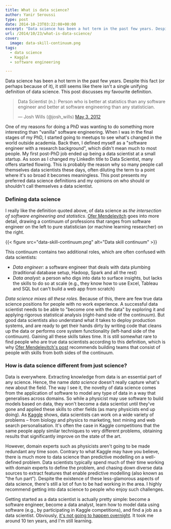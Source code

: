 ```yaml
---
title: What is data science?
author: Yanir Seroussi
type: post
date: 2014-10-23T03:22:08+00:00
excerpt: "Data science has been a hot term in the past few years. Despite this fact (or perhaps because of it), it still seems like there isn't a single unifying definition of data science. This post discusses my favourite definition."
url: /2014/10/23/what-is-data-science/
cover:
  image: data-skill-continuum.png
tags:
  - data science
  - Kaggle
  - software engineering

---
```

<p class="intro-note">Data science has been a hot term in the past few years. Despite this fact (or perhaps because of it), it still seems like there isn't a single unifying definition of data science. This post discusses my favourite definition.</p>

> Data Scientist (n.): Person who is better at statistics than any software engineer and better at software engineering than any statistician.
> 
> — Josh Wills (@josh_wills) <a href="https://twitter.com/josh_wills/status/198093512149958656" target="_blank" rel="noopener">May 3, 2012</a>

One of my reasons for doing a PhD was wanting to do something more interesting than "vanilla" software engineering. When I was in the final stages of my PhD, I started going to meetups to see what's changed in the world outside academia. Back then, I defined myself as a "software engineer with a research background", which didn't mean much to most people. My first post-PhD job ended up being a data scientist at a small startup. As soon as I changed my LinkedIn title to Data Scientist, many offers started flowing. This is probably the reason why so many people call themselves data scientists these days, often diluting the term to a point where it's so broad it becomes meaningless. This post presents my preferred data science definitions and my opinions on who should or shouldn't call themselves a data scientist.

### Defining data science

I really like the definition quoted above, of data science as _the intersection of software engineering and statistics_. <a href="http://hortonworks.com/blog/hortonworks-hadoop-data-science/" target="_blank" rel="noopener">Ofer Mendelevitch</a> goes into more detail, drawing a continuum of professions that ranges from software engineer on the left to pure statistician (or machine learning researcher) on the right.

{{< figure src="data-skill-continuum.png" alt="Data skill continuum" >}}

This continuum contains two additional roles, which are often confused with data scientists:

  * _Data engineer:_ a software engineer that deals with data plumbing (traditional database setup, Hadoop, Spark and all the rest)
  * _Data analyst:_ a person who digs into data to surface insights, but lacks the skills to do so at scale (e.g., they know how to use Excel, Tableau and SQL but can't build a web app from scratch)

_Data science mixes all these roles_. Because of this, there are few true data science positions for people with no work experience. A successful data scientist needs to be able to "become one with the data" by exploring it and applying rigorous statistical analysis (right-hand side of the continuum). But good data scientists also understand what it takes to deploy production systems, and are ready to get their hands dirty by writing code that cleans up the data or performs core system functionality (left-hand side of the continuum). Gaining all these skills takes time. It is still somewhat rare to find people who are true data scientists according to this definition, which is why <a href="http://hortonworks.com/blog/hortonworks-hadoop-data-science/" target="_blank" rel="noopener">Ofer Mendelevitch's post</a> recommends building teams that consist of people with skills from both sides of the continuum.

### How is data science different from just science?

Data is everywhere. Extracting knowledge from data is an essential part of any science. Hence, the name _data science_ doesn't really capture what's new about the field. The way I see it, the novelty of data science comes from the application of software to model any type of data in a way that generalises across domains. So while a physicist may use software to build models based on data, they won't become a data scientist until they've gone and applied these skills to other fields (as many physicists end up doing). As <a href="http://www.kaggle.com" target="_blank" rel="noopener">Kaggle</a> shows, data scientists can work on a wide variety of problems – from biology and physics to marketing, text mining and web search personalisation. It's often the case in Kaggle competitions that the same people apply similar techniques to very different problems, obtaining results that significantly improve on the state of the art.

However, domain experts such as physicists aren't going to be made redundant any time soon. Contrary to what Kaggle may have you believe, there is much more to data science than predictive modelling on a well-defined problem. Data scientists typically spend much of their time working with domain experts to define the problem, and chasing down diverse data sources to extract features that enable predictive modelling (also known as "the fun part"). Despite the existence of these less-glamorous aspects of data science, there's still a lot of fun to be had working in the area. I highly recommend getting into data science to people who enjoy such challenges.

Getting started as a data scientist is actually pretty simple: become a software engineer, become a data analyst, learn how to model data using software (e.g., by participating in Kaggle competitions), and find a job as a data scientist. Obviously, <a href="http://norvig.com/21-days.html" target="_blank" rel="noopener">it's not going to happen overnight</a>. It took me around 10 ten years, and I'm still learning.

